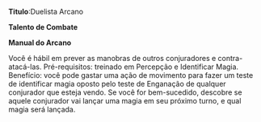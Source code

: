 **Titulo**:Duelista Arcano

**Talento de Combate**

**Manual do Arcano**

 Você é hábil em prever as manobras de outros conjuradores e contra-atacá-las. Pré-requisitos: treinado em Percepção e Identificar Magia. Benefício: você pode gastar uma ação de movimento para fazer um teste de identificar magia oposto pelo teste de Enganação de qualquer conjurador que esteja vendo. Se você for bem-sucedido, descobre se aquele conjurador vai lançar uma magia em seu próximo turno, e qual magia será lançada.